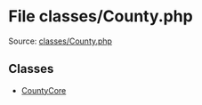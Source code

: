 File classes/County.php
=========

Source: [classes/County.php](https://github.com/PrestaShop/PrestaShop/blob/1.5.6.3/classes/County.php)


Classes
-------

* [CountyCore](class.CountyCore.md)

